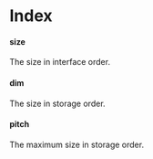 # Index

#### size
The size in interface order.

#### dim
The size in storage order.

#### pitch
The maximum size in storage order.